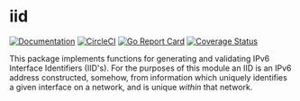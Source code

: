 # iid
[![Documentation](https://godoc.org/github.com/c-robinson/iplib?status.svg)](http://godoc.org/github.com/c-robinson/iplib/iana)
[![CircleCI](https://circleci.com/gh/c-robinson/iplib/tree/master.svg?style=svg)](https://circleci.com/gh/c-robinson/iplib/tree/master)
[![Go Report Card](https://goreportcard.com/badge/github.com/c-robinson/iplib)](https://goreportcard.com/report/github.com/c-robinson/iplib)
[![Coverage Status](https://coveralls.io/repos/github/c-robinson/iplib/badge.svg?branch=master)](https://coveralls.io/github/c-robinson/iplib?branch=master)

This package implements functions for generating and validating IPv6 Interface
Identifiers (IID's). For the purposes of this module an IID is an IPv6 address
constructed, somehow, from information which uniquely identifies a given
interface on a network, and is unique _within_ that network.

